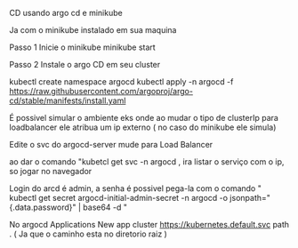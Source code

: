 CD usando argo cd e minikube

Ja com o minikube instalado em sua maquina 

Passo 1 
 Inicie o minikube 
  minikube start 

Passo 2 
 Instale o argo CD em seu cluster

  kubectl create namespace argocd
  kubectl apply -n argocd -f https://raw.githubusercontent.com/argoproj/argo-cd/stable/manifests/install.yaml

É possivel simular o ambiente eks onde ao mudar o tipo de clusterIp para loadbalancer ele atribua um ip externo ( no caso do minikube ele simula)

Edite o svc do argocd-server
mude para Load Balancer 

ao dar o comando "kubetcl get svc -n argocd , ira listar o serviço com o ip, so jogar no navegador

Login do arcd é admin, a senha é possivel pega-la com o comando " kubectl get secret argocd-initial-admin-secret -n argocd -o jsonpath="{.data.password}" | base64 -d
" 

No argocd 
 Applications 
  New app
   cluster https://kubernetes.default.svc
   path . ( Ja que o caminho esta no diretorio raiz )